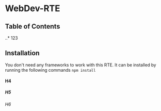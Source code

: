 # WebDev-RTE

## Table of Contents
..* 123

## Installation
You don't need any frameworks to work with this RTE. It can be installed by running the following commands
 `npm install` 
 
#### H4
##### H5
###### H6


